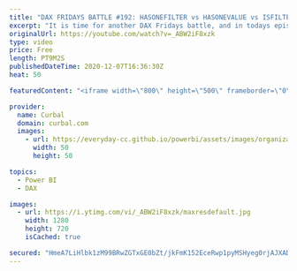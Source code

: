 ```yaml
---
title: "DAX FRIDAYS BATTLE #192: HASONEFILTER vs HASONEVALUE vs ISFILTERED vs ISCROSSFILTERED"
excerpt: "It is time for another DAX Fridays battle, and in todays episode I am going to show you the difference between HASONEFILTER, HASONEVALUE, ISFILTERED and ISCROSSFILTERED.  ENJOY!!  Here you can download all the pbix file 192 AT: https://curbal.com/donwload-center\r \r SUBSCRIBE to learn more about Power"
originalUrl: https://youtube.com/watch?v=_ABW2iF8xzk
type: video
price: Free
length: PT9M2S
publishedDateTime: 2020-12-07T16:36:30Z
heat: 50

featuredContent: "<iframe width=\"800\" height=\"500\" frameborder=\"0\" src=\"https://www.youtube.com/embed/_ABW2iF8xzk\" allow=\"accelerometer; autoplay; encrypted-media; gyroscope; picture-in-picture\" allowfullscreen></iframe>"

provider:
  name: Curbal
  domain: curbal.com
  images:
    - url: https://everyday-cc.github.io/powerbi/assets/images/organizations/curbal.com-50x50.jpg
      width: 50
      height: 50

topics:
  - Power BI
  - DAX

images:
  - url: https://i.ytimg.com/vi/_ABW2iF8xzk/maxresdefault.jpg
    width: 1280
    height: 720
    isCached: true

secured: "HmeA7LiHlbk1zM99BRwZGTxGE0bZt/jkFmK152EceRwp1pyMSHyeg0rjAJXAD/QlE62ERBrJ5FM5IMlv4PtqtuehmIyogwjjzvuT1odtmClTvvola1KUdFO/p81z4chpj6PkQvIEDcpKkQU3n8duRfZWGzuwlq3WBmkOHNZq3omatwUhKEraivCvgOa6s4MSts4RRR7htGKNfRAYW0TF/GwV+/9o7RKg4f6GkQpfQUCp42RSPuyF21Zm5n+IQOYc+QmVV9YLqvWXbolX2vgpsD07UimW3jrrZi4WPaz3Hgioh4h7LqWusEX+NCostkqLUaiF/ErH4GhQ+Bx6tW6m8tVhf+g/9E0qTrGnkte4sch/qGSJ+jyOZI70ZSgVgOE9SdUvLF5s9STWkdhRD/JgPsUj9Lm9HstwvLMnpQ/+R8Q=;61M1tGBBRMPj013Ym8J1aw=="
---
```


